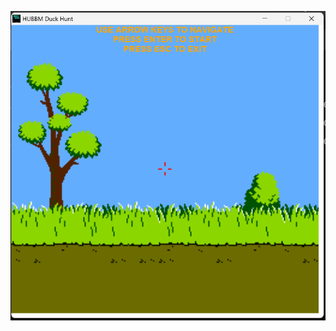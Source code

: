 [![Video Title](https://github.com/SalihErenYzb/Hacettepe-University-Computer-Science-Degree/blob/main/second%20semester/BBM104/DuckHunt/GamePlay/DuckHunt.png)](https://github.com/SalihErenYzb/Hacettepe-University-Computer-Science-Degree/blob/main/second%20semester/BBM104/DuckHunt/GamePlay/DuckHunt.mp4)
